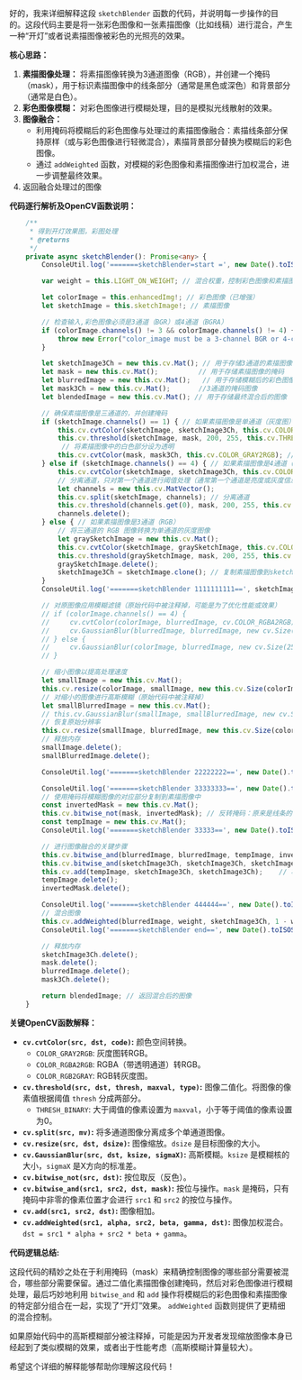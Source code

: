 好的，我来详细解释这段 `sketchBlender` 函数的代码，并说明每一步操作的目的。这段代码主要是将一张彩色图像和一张素描图像（比如线稿）进行混合，产生一种“开灯”或者说素描图像被彩色的光照亮的效果。

**核心思路：**

1.  **素描图像处理：** 将素描图像转换为3通道图像（RGB），并创建一个掩码（mask），用于标识素描图像中的线条部分（通常是黑色或深色）和背景部分（通常是白色）。
2.  **彩色图像模糊：** 对彩色图像进行模糊处理，目的是模拟光线散射的效果。
3.  **图像融合：**
    *   利用掩码将模糊后的彩色图像与处理过的素描图像融合：素描线条部分保持原样（或与彩色图像进行轻微混合），素描背景部分替换为模糊后的彩色图像。
    *   通过 `addWeighted` 函数，对模糊的彩色图像和素描图像进行加权混合，进一步调整最终效果。
4. 返回融合处理过的图像

**代码逐行解析及OpenCV函数说明：**

```typescript
    /**
     * 得到开灯效果图，彩图处理
     * @returns 
     */
    private async sketchBlender(): Promise<any> {
        ConsoleUtil.log('=======sketchBlender=start =', new Date().toISOString())

        var weight = this.LIGHT_ON_WEIGHT; // 混合权重，控制彩色图像和素描图像的混合比例。

        let colorImage = this.enhancedImg!; // 彩色图像（已增强）
        let sketchImage = this.sketchImage!; // 素描图像

        // 检查输入,彩色图像必须是3通道（BGR）或4通道（BGRA）
        if (colorImage.channels() != 3 && colorImage.channels() != 4) {
            throw new Error("color_image must be a 3-channel BGR or 4-channel BGRA image.");
        }

        let sketchImage3Ch = new this.cv.Mat(); // 用于存储3通道的素描图像
        let mask = new this.cv.Mat();          // 用于存储素描图像的掩码
        let blurredImage = new this.cv.Mat();   // 用于存储模糊后的彩色图像
        let mask3Ch = new this.cv.Mat();       //3通道的掩码图像
        let blendedImage = new this.cv.Mat(); // 用于存储最终混合后的图像

        // 确保素描图像是三通道的，并创建掩码
        if (sketchImage.channels() == 1) { // 如果素描图像是单通道（灰度图）
            this.cv.cvtColor(sketchImage, sketchImage3Ch, this.cv.COLOR_GRAY2RGB); // 转换为3通道RGB图像
            this.cv.threshold(sketchImage, mask, 200, 255, this.cv.THRESH_BINARY); // 二值化，创建掩码。像素值大于200的变为255（白色），小于等于200的变为0（黑色）。
             // 将素描图像中的白色部分设为透明
            this.cv.cvtColor(mask, mask3Ch, this.cv.COLOR_GRAY2RGB); // 转换为3通道掩码
        } else if (sketchImage.channels() == 4) { // 如果素描图像是4通道（RGBA）
            this.cv.cvtColor(sketchImage, sketchImage3Ch, this.cv.COLOR_RGBA2RGB); // 转换为3通道RGB图像
            // 分离通道，只对第一个通道进行阈值处理（通常第一个通道是亮度或灰度信息）
            let channels = new this.cv.MatVector();
            this.cv.split(sketchImage, channels); // 分离通道
            this.cv.threshold(channels.get(0), mask, 200, 255, this.cv.THRESH_BINARY); // 对第一个通道进行二值化，创建掩码
            channels.delete();
        } else { // 如果素描图像是3通道（RGB）
            // 将三通道的 RGB 图像转换为单通道的灰度图像
            let graySketchImage = new this.cv.Mat();
            this.cv.cvtColor(sketchImage, graySketchImage, this.cv.COLOR_RGB2GRAY); // 转换为灰度图
            this.cv.threshold(graySketchImage, mask, 200, 255, this.cv.THRESH_BINARY); // 二值化，创建掩码
            graySketchImage.delete();
            sketchImage3Ch = sketchImage.clone(); // 复制素描图像到sketchImage3Ch
        }
        ConsoleUtil.log('=======sketchBlender 1111111111==', sketchImage.channels(), colorImage.channels(), sketchImage.size(), new Date().toISOString())

        // 对原图像应用模糊滤镜（原始代码中被注释掉，可能是为了优化性能或效果）
        // if (colorImage.channels() == 4) {
        //     cv.cvtColor(colorImage, blurredImage, cv.COLOR_RGBA2RGB);
        //     cv.GaussianBlur(blurredImage, blurredImage, new cv.Size(25, 25), 0);
        // } else {
        //     cv.GaussianBlur(colorImage, blurredImage, new cv.Size(25, 25), 0);
        // }

        // 缩小图像以提高处理速度
        let smallImage = new this.cv.Mat();
        this.cv.resize(colorImage, smallImage, new this.cv.Size(colorImage.cols / 2, colorImage.rows / 2)); // 缩小为原来的一半
        // 对缩小的图像进行高斯模糊（原始代码中被注释掉）
        let smallBlurredImage = new this.cv.Mat();
        // this.cv.GaussianBlur(smallImage, smallBlurredImage, new cv.Size(15, 15), 0);
        // 恢复原始分辨率
        this.cv.resize(smallImage, blurredImage, new this.cv.Size(colorImage.cols, colorImage.rows)); // 恢复到原始大小
        // 释放内存
        smallImage.delete();
        smallBlurredImage.delete();

        ConsoleUtil.log('=======sketchBlender 22222222==', new Date().toISOString(), mask.size(), mask3Ch.size())

        ConsoleUtil.log('=======sketchBlender 33333333==', new Date().toISOString())
        // 使用掩码将模糊图像的对应部分复制到素描图像中
        const invertedMask = new this.cv.Mat();
        this.cv.bitwise_not(mask, invertedMask); // 反转掩码：原来是线条的地方（黑色）变成白色，背景（白色）变成黑色。
        const tempImage = new this.cv.Mat();
        ConsoleUtil.log('=======sketchBlender 33333==', new Date().toISOString())

        // 进行图像融合的关键步骤
        this.cv.bitwise_and(blurredImage, blurredImage, tempImage, invertedMask); // 使用反转后的掩码，提取模糊图像中对应素描背景的部分。
        this.cv.bitwise_and(sketchImage3Ch, sketchImage3Ch, sketchImage3Ch, mask);  // 使用原始掩码，提取素描图像中的线条部分。
        this.cv.add(tempImage, sketchImage3Ch, sketchImage3Ch);    // 将提取的模糊图像背景部分和素描图像线条部分相加。
        tempImage.delete();
        invertedMask.delete();

        ConsoleUtil.log('=======sketchBlender 444444==', new Date().toISOString())
        // 混合图像
        this.cv.addWeighted(blurredImage, weight, sketchImage3Ch, 1 - weight, 0, blendedImage); // 对模糊图像和处理后的素描图像进行加权混合
        ConsoleUtil.log('=======sketchBlender end==', new Date().toISOString())

        // 释放内存
        sketchImage3Ch.delete();
        mask.delete();
        blurredImage.delete();
        mask3Ch.delete();

        return blendedImage; // 返回混合后的图像
    }
```

**关键OpenCV函数解释：**

*   **`cv.cvtColor(src, dst, code)`:**  颜色空间转换。
    *   `COLOR_GRAY2RGB`:  灰度图转RGB。
    *   `COLOR_RGBA2RGB`:  RGBA（带透明通道）转RGB。
    *   `COLOR_RGB2GRAY`:  RGB转灰度图。
*   **`cv.threshold(src, dst, thresh, maxval, type)`:**  图像二值化。将图像的像素值根据阈值 `thresh` 分成两部分。
    *   `THRESH_BINARY`:  大于阈值的像素设置为 `maxval`，小于等于阈值的像素设置为0。
*   **`cv.split(src, mv)`:**  将多通道图像分离成多个单通道图像。
*   **`cv.resize(src, dst, dsize)`:**  图像缩放。`dsize` 是目标图像的大小。
*   **`cv.GaussianBlur(src, dst, ksize, sigmaX)`:**  高斯模糊。`ksize` 是模糊核的大小，`sigmaX` 是X方向的标准差。
*   **`cv.bitwise_not(src, dst)`:**  按位取反（反色）。
*   **`cv.bitwise_and(src1, src2, dst, mask)`:**  按位与操作。`mask` 是掩码，只有掩码中非零的像素位置才会进行 `src1` 和 `src2` 的按位与操作。
*   **`cv.add(src1, src2, dst)`:**  图像相加。
*   **`cv.addWeighted(src1, alpha, src2, beta, gamma, dst)`:** 图像加权混合。`dst = src1 * alpha + src2 * beta + gamma`。

**代码逻辑总结:**

这段代码的精妙之处在于利用掩码（mask）来精确控制图像的哪些部分需要被混合，哪些部分需要保留。通过二值化素描图像创建掩码，然后对彩色图像进行模糊处理，最后巧妙地利用 `bitwise_and` 和 `add` 操作将模糊后的彩色图像和素描图像的特定部分组合在一起，实现了“开灯”效果。  `addWeighted` 函数则提供了更精细的混合控制。

如果原始代码中的高斯模糊部分被注释掉，可能是因为开发者发现缩放图像本身已经起到了类似模糊的效果，或者出于性能考虑（高斯模糊计算量较大）。

希望这个详细的解释能够帮助你理解这段代码！
